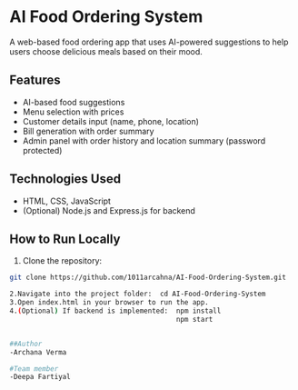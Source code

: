 # AI Food Ordering System

A web-based food ordering app that uses AI-powered suggestions to help users choose delicious meals based on their mood.

## Features

- AI-based food suggestions  
- Menu selection with prices  
- Customer details input (name, phone, location)  
- Bill generation with order summary  
- Admin panel with order history and location summary (password protected)  

## Technologies Used

- HTML, CSS, JavaScript  
- (Optional) Node.js and Express.js for backend  

## How to Run Locally

1. Clone the repository:

```bash
git clone https://github.com/1011arcahna/AI-Food-Ordering-System.git

2.Navigate into the project folder:  cd AI-Food-Ordering-System
3.Open index.html in your browser to run the app.
4.(Optional) If backend is implemented:  npm install
                                         npm start


##Author
-Archana Verma

#Team member 
-Deepa Fartiyal





    

